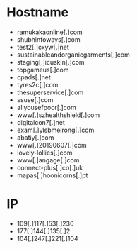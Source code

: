 # Hostname
- ramukakaonline[.]com
- shubhinfoways[.]com
- test2[.]cxyw[.]net
- sustainableandorganicgarments[.]com
- staging[.]icuskin[.]com
- topgameus[.]com
- cpads[.]net
- tyres2c[.]com
- thesuperservice[.]com
- ssuse[.]com
- aliyousefpoor[.]com
- www[.]szhealthshield[.]com
- digitalcon7[.]net
- exam[.]ylsbmeirong[.]com
- abatiy[.]com
- www[.]20190607[.]com
- lovely-lollies[.]com
- www[.]angage[.]com
- connect-plus[.]co[.]uk
- mapas[.]hoonicorns[.]pt



# IP
- 109[.]117[.]53[.]230
- 177[.]144[.]135[.]2
- 104[.]247[.]221[.]104